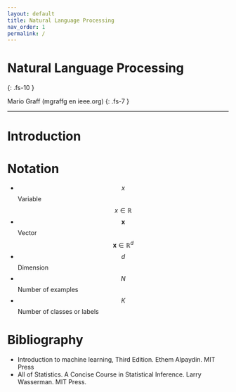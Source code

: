 ```yaml
---
layout: default
title: Natural Language Processing
nav_order: 1
permalink: /
---
```


# Natural Language Processing
{: .fs-10 }

Mario Graff (mgraffg en ieee.org)
{: .fs-7 }


---

# Introduction

# Notation

- $$x$$ Variable $$x \in \mathbb R$$ 
- $$\mathbf x$$ Vector $$\mathbf x \in \mathbb R^d$$
- $$d$$ Dimension
- $$N$$ Number of examples
- $$K$$ Number of classes or labels

# Bibliography

- Introduction to machine learning, Third Edition. Ethem Alpaydin. MIT Press
- All of Statistics. A Concise Course in Statistical Inference. Larry Wasserman. MIT Press.
